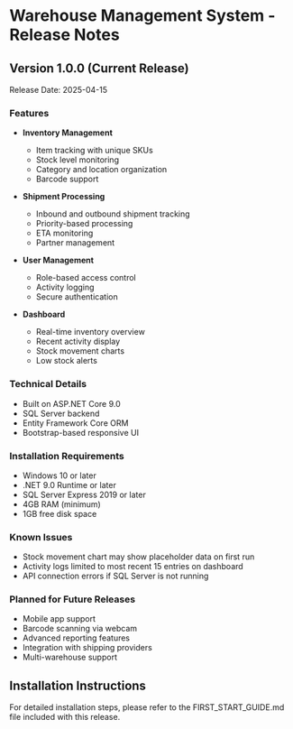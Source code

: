 # Warehouse Management System - Release Notes

## Version 1.0.0 (Current Release)

Release Date: 2025-04-15

### Features

- **Inventory Management**
  - Item tracking with unique SKUs
  - Stock level monitoring
  - Category and location organization
  - Barcode support

- **Shipment Processing**
  - Inbound and outbound shipment tracking
  - Priority-based processing
  - ETA monitoring
  - Partner management

- **User Management**
  - Role-based access control
  - Activity logging
  - Secure authentication

- **Dashboard**
  - Real-time inventory overview
  - Recent activity display
  - Stock movement charts
  - Low stock alerts

### Technical Details

- Built on ASP.NET Core 9.0
- SQL Server backend
- Entity Framework Core ORM
- Bootstrap-based responsive UI

### Installation Requirements

- Windows 10 or later
- .NET 9.0 Runtime or later
- SQL Server Express 2019 or later
- 4GB RAM (minimum)
- 1GB free disk space

### Known Issues

- Stock movement chart may show placeholder data on first run
- Activity logs limited to most recent 15 entries on dashboard
- API connection errors if SQL Server is not running

### Planned for Future Releases

- Mobile app support
- Barcode scanning via webcam
- Advanced reporting features
- Integration with shipping providers
- Multi-warehouse support

## Installation Instructions

For detailed installation steps, please refer to the FIRST_START_GUIDE.md file included with this release. 